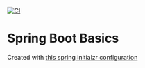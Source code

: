 [![CI](https://github.com/AdevintaSpain/spring-boot-basics/actions/workflows/gradle.yml/badge.svg?branch=master)](https://github.com/AdevintaSpain/spring-boot-basics/actions/workflows/gradle.yml)

# Spring Boot Basics

Created with [this spring initialzr configuration](https://start.spring.io/#!type=gradle-project&language=kotlin&platformVersion=2.6.3&packaging=jar&jvmVersion=11&groupId=com.adevinta&artifactId=springbootbasics&name=springbootbasics&description=Do%20The%20Backend%20-%20Spring%20Boot%20Basics&packageName=com.adevinta.springbootbasics&dependencies=web)
